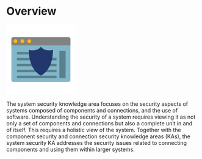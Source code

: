 # Overview

![security-img](../static/images/icons_system_security.png)

The system security knowledge area focuses on the security aspects of systems composed of components and connections, and the use of software. Understanding the security of a system requires viewing it as not only a set of components and connections but also a complete unit in and of itself. This requires a holistic view of the system. Together with the component security and connection security knowledge areas (KAs), the system security KA addresses the security issues related to connecting components and using them within larger systems.
